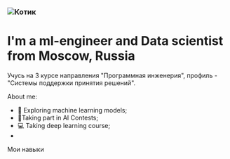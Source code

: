 ### ![Котик](https://user-images.githubusercontent.com/90902903/199983881-48bffb51-5c8f-41f2-a0da-7d9e109bd9c1.png)

# I'm a ml-engineer and Data scientist from Moscow, Russia

Учусь на 3 курсе направления "Программная инженерия", профиль - "Системы поддержки принятия решений". 

About me:
- 📖 Exploring machine learning models;
- 🥇Taking part in AI Contests;
- 💻 Taking deep learning course;
- 


Мои навыки

<!--
**VoLuIcHiK/VoLuIcHiK** is a ✨ _special_ ✨ repository because its `README.md` (this file) appears on your GitHub profile.

Here are some ideas to get you started:

- 🔭 I’m currently working on ...
- 🌱 I’m currently learning ...
- 👯 I’m looking to collaborate on ...
- 🤔 I’m looking for help with ...
- 💬 Ask me about ...
- 📫 How to reach me: ...
- 😄 Pronouns: ...
- ⚡ Fun fact: ...
-->
